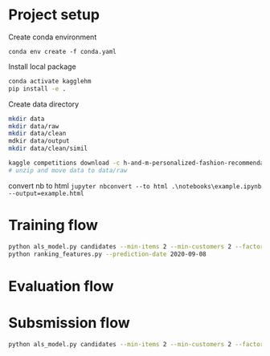 # Project setup

Create conda environment

`conda env create -f conda.yaml`

Install local package
```bash
conda activate kagglehm
pip install -e .
```

Create data directory

```bash
mkdir data
mkdir data/raw
mkdir data/clean
mdkir data/output
mkdir data/clean/simil

kaggle competitions download -c h-and-m-personalized-fashion-recommendations
# unzip and move data to data/raw
```



convert nb to html
`jupyter nbconvert --to html .\notebooks\example.ipynb --output=example.html`

# Training flow

```bash
python als_model.py candidates --min-items 2 --min-customers 2 --factors 256 --cell-value time --iterations 50 --model-date 2020-09-08 --recs 24
python ranking_features.py --prediction-date 2020-09-08
```

# Evaluation flow 

# Subsmission flow
```bash
python als_model.py candidates --min-items 2 --min-customers 2 --factors 256 --cell-value='time' --iterations 50 --model-date 2020-09-22 --recs 24
```
